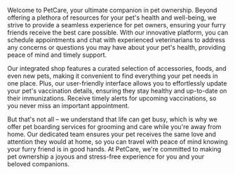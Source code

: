 Welcome to PetCare, your ultimate companion in pet ownership. Beyond offering a plethora of resources for your pet's health and well-being, we strive to provide a seamless experience for pet owners, ensuring your furry friends receive the best care possible. With our innovative platform, you can schedule appointments and chat with experienced veterinarians to address any concerns or questions you may have about your pet's health, providing peace of mind and timely support.

Our integrated shop features a curated selection of accessories, foods, and even new pets, making it convenient to find everything your pet needs in one place. Plus, our user-friendly interface allows you to effortlessly update your pet's vaccination details, ensuring they stay healthy and up-to-date on their immunizations. Receive timely alerts for upcoming vaccinations, so you never miss an important appointment.

But that's not all – we understand that life can get busy, which is why we offer pet boarding services for grooming and care while you're away from home. Our dedicated team ensures your pet receives the same love and attention they would at home, so you can travel with peace of mind knowing your furry friend is in good hands. At PetCare, we're committed to making pet ownership a joyous and stress-free experience for you and your beloved companions.
